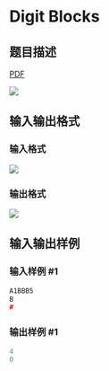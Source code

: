 # Digit Blocks

## 题目描述

[problemUrl]: https://uva.onlinejudge.org/index.php?option=com_onlinejudge&Itemid=8&category=25&page=show_problem&problem=2389

[PDF](https://uva.onlinejudge.org/external/113/p11394.pdf)

![](https://cdn.luogu.com.cn/upload/vjudge_pic/UVA11394/3a00f89027fcc43355a6a3509026a2c27d6f94ef.png)

## 输入输出格式

### 输入格式

![](https://cdn.luogu.com.cn/upload/vjudge_pic/UVA11394/d8b0b172233014804615f4645115d296e22ad215.png)

### 输出格式

![](https://cdn.luogu.com.cn/upload/vjudge_pic/UVA11394/f591ee400e119fdbd5e297f3f9e06f7f42a9ed8f.png)

## 输入输出样例

### 输入样例 #1

```cpp
A1BBB5
B
#
```


### 输出样例 #1

```cpp
4
0
```



